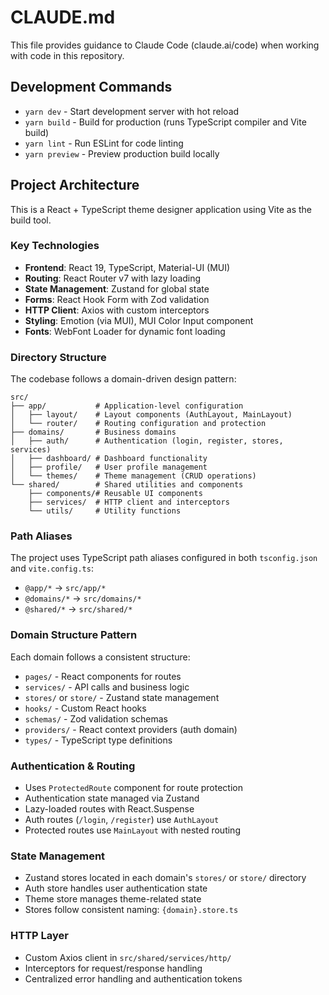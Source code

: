 # CLAUDE.md

This file provides guidance to Claude Code (claude.ai/code) when working with code in this repository.

## Development Commands

- `yarn dev` - Start development server with hot reload
- `yarn build` - Build for production (runs TypeScript compiler and Vite build)
- `yarn lint` - Run ESLint for code linting
- `yarn preview` - Preview production build locally

## Project Architecture

This is a React + TypeScript theme designer application using Vite as the build tool.

### Key Technologies
- **Frontend**: React 19, TypeScript, Material-UI (MUI)
- **Routing**: React Router v7 with lazy loading
- **State Management**: Zustand for global state
- **Forms**: React Hook Form with Zod validation
- **HTTP Client**: Axios with custom interceptors
- **Styling**: Emotion (via MUI), MUI Color Input component
- **Fonts**: WebFont Loader for dynamic font loading

### Directory Structure

The codebase follows a domain-driven design pattern:

```
src/
├── app/           # Application-level configuration
│   ├── layout/    # Layout components (AuthLayout, MainLayout)
│   └── router/    # Routing configuration and protection
├── domains/       # Business domains
│   ├── auth/      # Authentication (login, register, stores, services)
│   ├── dashboard/ # Dashboard functionality
│   ├── profile/   # User profile management
│   └── themes/    # Theme management (CRUD operations)
└── shared/        # Shared utilities and components
    ├── components/# Reusable UI components
    ├── services/  # HTTP client and interceptors
    └── utils/     # Utility functions
```

### Path Aliases

The project uses TypeScript path aliases configured in both `tsconfig.json` and `vite.config.ts`:
- `@app/*` → `src/app/*`
- `@domains/*` → `src/domains/*`  
- `@shared/*` → `src/shared/*`

### Domain Structure Pattern

Each domain follows a consistent structure:
- `pages/` - React components for routes
- `services/` - API calls and business logic
- `stores/` or `store/` - Zustand state management
- `hooks/` - Custom React hooks
- `schemas/` - Zod validation schemas
- `providers/` - React context providers (auth domain)
- `types/` - TypeScript type definitions

### Authentication & Routing

- Uses `ProtectedRoute` component for route protection
- Authentication state managed via Zustand
- Lazy-loaded routes with React.Suspense
- Auth routes (`/login`, `/register`) use `AuthLayout`
- Protected routes use `MainLayout` with nested routing

### State Management

- Zustand stores located in each domain's `stores/` or `store/` directory
- Auth store handles user authentication state
- Theme store manages theme-related state
- Stores follow consistent naming: `{domain}.store.ts`

### HTTP Layer

- Custom Axios client in `src/shared/services/http/`
- Interceptors for request/response handling
- Centralized error handling and authentication tokens